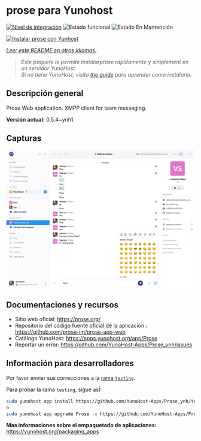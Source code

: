 <!--
Este archivo README esta generado automaticamente<https://github.com/YunoHost/apps/tree/master/tools/readme_generator>
No se debe editar a mano.
-->

# prose para Yunohost

[![Nivel de integración](https://apps.yunohost.org/badge/integration/Prose)](https://ci-apps.yunohost.org/ci/apps/Prose/)
![Estado funcional](https://apps.yunohost.org/badge/state/Prose)
![Estado En Mantención](https://apps.yunohost.org/badge/maintained/Prose)

[![Instalar prose con Yunhost](https://install-app.yunohost.org/install-with-yunohost.svg)](https://install-app.yunohost.org/?app=Prose)

*[Leer este README en otros idiomas.](./ALL_README.md)*

> *Este paquete le permite instalarprose rapidamente y simplement en un servidor YunoHost.*  
> *Si no tiene YunoHost, visita [the guide](https://yunohost.org/install) para aprender como instalarla.*

## Descripción general

Prose Web application. XMPP client for team messaging.

**Versión actual:** 0.5.4~ynh1

## Capturas

![Captura de prose](./doc/screenshots/screenshot.jpg)

## Documentaciones y recursos

- Sitio web oficial: <https://prose.org/>
- Repositorio del código fuente oficial de la aplicación : <https://github.com/prose-im/prose-app-web>
- Catálogo YunoHost: <https://apps.yunohost.org/app/Prose>
- Reportar un error: <https://github.com/YunoHost-Apps/Prose_ynh/issues>

## Información para desarrolladores

Por favor enviar sus correcciones a la [rama `testing`](https://github.com/YunoHost-Apps/Prose_ynh/tree/testing).

Para probar la rama `testing`, sigue asÍ:

```bash
sudo yunohost app install https://github.com/YunoHost-Apps/Prose_ynh/tree/testing --debug
o
sudo yunohost app upgrade Prose -u https://github.com/YunoHost-Apps/Prose_ynh/tree/testing --debug
```

**Mas informaciones sobre el empaquetado de aplicaciones:** <https://yunohost.org/packaging_apps>

